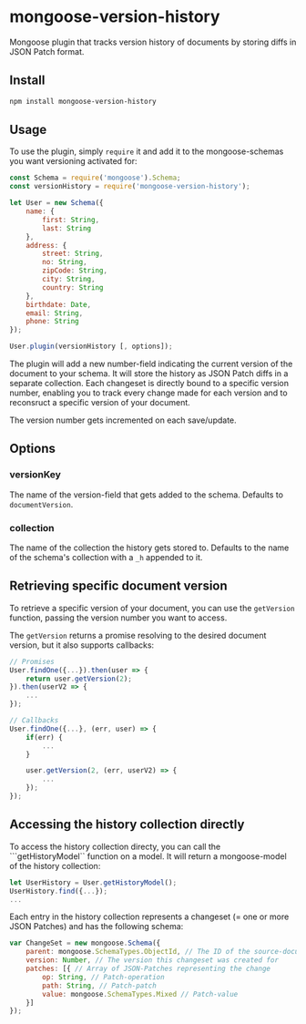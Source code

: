 # mongoose-version-history

Mongoose plugin that tracks version history of documents by storing diffs in JSON Patch format.

## Install

```bash
npm install mongoose-version-history
```

## Usage

To use the plugin, simply ```require``` it and add it to the mongoose-schemas you want versioning activated for:

```javascript
const Schema = require('mongoose').Schema;
const versionHistory = require('mongoose-version-history');

let User = new Schema({
    name: {
        first: String,
        last: String
    },
    address: {
        street: String,
        no: String,
        zipCode: String,
        city: String,
        country: String
    },
    birthdate: Date,
    email: String,
    phone: String
});

User.plugin(versionHistory [, options]);
```

The plugin will add a new number-field indicating the current version of the document to your schema.
It will store the history as JSON Patch diffs in a separate collection. Each changeset is directly bound to a specific version number, enabling you to track every change made for each version and to reconsruct a specific version of your document.

The version number gets incremented on each save/update.

## Options

### versionKey

The name of the version-field that gets added to the schema. Defaults to ```documentVersion```.

### collection

The name of the collection the history gets stored to. Defaults to the name of the schema's collection with a ```_h``` appended to it.

## Retrieving specific document version

To retrieve a specific version of your document, you can use the ```getVersion``` function, passing the version number you want to access.

The ```getVersion``` returns a promise resolving to the desired document version, but it also supports callbacks:

```javascript
// Promises
User.findOne({...}).then(user => {
    return user.getVersion(2);
}).then(userV2 => {
    ...
});

// Callbacks
User.findOne({...}, (err, user) => {
    if(err) {
        ...
    }

    user.getVersion(2, (err, userV2) => {
        ...
    });
});
```

## Accessing the history collection directly

To access the history collection directy, you can call the ```getHistoryModel`` function on a model.
It will return a mongoose-model of the history collection:

```javascript
let UserHistory = User.getHistoryModel();
UserHistory.find({...});
...
```

Each entry in the history collection represents a changeset (= one or more JSON Patches) and has the following schema:

```javascript
var ChangeSet = new mongoose.Schema({
    parent: mongoose.SchemaTypes.ObjectId, // The ID of the source-document this changeset is attached to
    version: Number, // The version this changeset was created for
    patches: [{ // Array of JSON-Patches representing the change
        op: String, // Patch-operation
        path: String, // Patch-patch
        value: mongoose.SchemaTypes.Mixed // Patch-value
    }]
});
```
